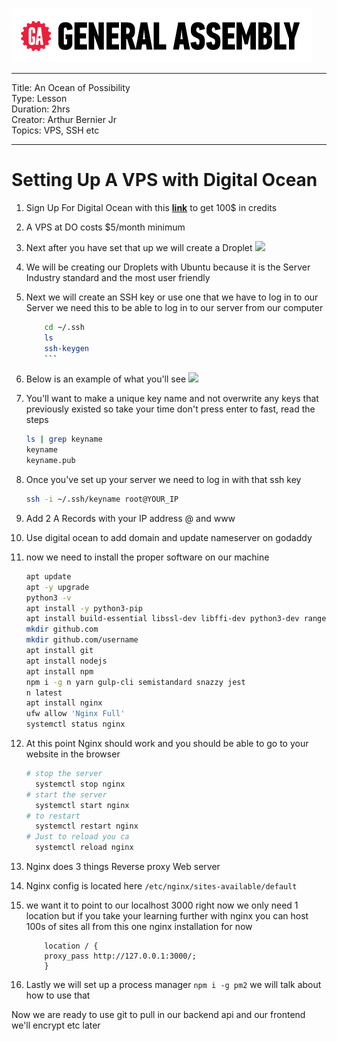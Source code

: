 ![ga](../../../ga_cog.png)


<hr>
Title: An Ocean of Possibility <br>
Type: Lesson<br>
Duration: 2hrs <br>
Creator: Arthur Bernier Jr<br>
Topics: VPS, SSH etc<br>
<hr>

# Setting Up A VPS with Digital Ocean
1. Sign Up For Digital Ocean with this [__link__](https://try.digitalocean.com/frontend-masters/) to get 100$ in credits
1. A VPS at DO costs $5/month minimum
1. Next after you have set that up we will create a Droplet
![](https://lh3.googleusercontent.com/PS533bjwQ0nPWSulktOEkGUExq7jPqujF5Rb8gsagMQ5SUttf5PK-JL-IuXlSHZ0invi-O3cl3bRJElkZp0c9XSHMlJnlW3z1fEjbYBj4DqGPmlxbqr-BKJCyinBxZTjCmVIXg4uo64)
1. We will be creating our Droplets with Ubuntu because it is the Server Industry standard and the most user friendly
1. Next we will create an SSH key or use one that we have to log in to our Server
we need this to be able to log in to our server from our computer
    ```bash
        cd ~/.ssh
        ls
        ssh-keygen
        ```
1. Below is an example of what you'll see
![](https://lh6.googleusercontent.com/tFeJ1WhUv6-mB_4Cp9OtmFZIHtdR5-5TJaouszQIvyUfEz64vc-CtcXwXyeUUt_pJZImXuGIZIp0NFToUn0WRQJbI6a79BlM0GFEDm6dSfMEXaQMa1cztnSPhXMbr0XZamY93QT_FpI)
1. You'll want to make a unique key name and not overwrite any keys that previously existed so take your time don't press enter
to fast, read the steps

    ```bash
    ls | grep keyname
    keyname 
    keyname.pub
    ```
1. Once you've set up your server we need to log in with that ssh key
    ```bash
    ssh -i ~/.ssh/keyname root@YOUR_IP
   ```
1. Add 2 A Records with your IP address @ and www
1. Use digital ocean to add domain and update nameserver on godaddy

1. now we need to install the proper software on our machine
    ```bash
    apt update
    apt -y upgrade
    python3 -v
    apt install -y python3-pip
    apt install build-essential libssl-dev libffi-dev python3-dev ranger neovim
    mkdir github.com
    mkdir github.com/username
    apt install git
    apt install nodejs
    apt install npm
    npm i -g n yarn gulp-cli semistandard snazzy jest
    n latest
    apt install nginx
    ufw allow 'Nginx Full'
    systemctl status nginx
    ```

1. At this point Nginx should work and you should be able to go to your website in the browser
    ```bash
    # stop the server
      systemctl stop nginx
    # start the server
      systemctl start nginx
    # to restart  
      systemctl restart nginx
    # Just to reload you ca
      systemctl reload nginx
    ```
  1. Nginx does 3 things 
  Reverse proxy
  Web server
 1. Nginx config is located here `/etc/nginx/sites-available/default`
1. we want it to point to our localhost 3000 right now we only need 1 location but if you take your learning
further with nginx you can host 100s of sites all from this one nginx installation
for now 
    ```
        location / {
        proxy_pass http://127.0.0.1:3000/;
        }
    ```
1. Lastly we will set up a process manager `npm i -g pm2`
we will talk about how to use that 

Now we are ready to use git to pull in our backend api and our frontend we'll encrypt etc later
